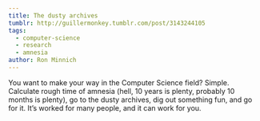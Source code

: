 ```yaml
---
title: The dusty archives
tumblr: http://guillermonkey.tumblr.com/post/3143244105
tags:
  - computer-science
  - research
  - amnesia
author: Ron Minnich
---
```


You want to make your way in the Computer Science field? Simple. Calculate rough time of amnesia (hell, 10 years is plenty, probably 10 months is plenty), go to the dusty archives, dig out something fun, and go for it. It’s worked for many people, and it can work for you.

